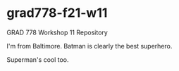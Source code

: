 # grad778-f21-w11
GRAD 778 Workshop 11 Repository

I'm from Baltimore.
Batman is clearly the best superhero.

Superman's cool too.
